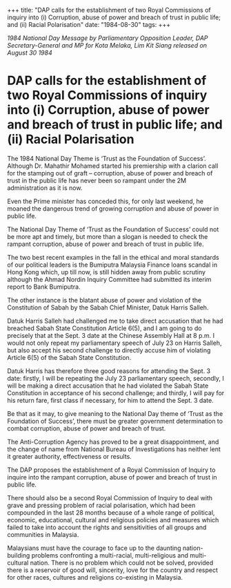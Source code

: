 +++ 
title: "DAP calls for the establishment of two Royal Commissions of inquiry into (i) Corruption, abuse of power and breach of trust in public life; and (ii) Racial Polarisation"
date: "1984-08-30"
tags:
+++

_1984 National Day Message by Parliamentary Opposition Leader, DAP Secretary-General and MP for Kota Melaka, Lim Kit Siang released on August 30 1984_

# DAP calls for the establishment of two Royal Commissions of inquiry into (i) Corruption, abuse of power and breach of trust in public life; and (ii) Racial Polarisation

The 1984 National Day Theme is ‘Trust as the Foundation of Success’. Although Dr. Mahathir Mohamed started his premiership with a clarion call for the stamping out of graft – corruption, abuse of power and breach of trust in the public life has never been so rampant under the 2M administration as it is now.</u>

Even the Prime minister has conceded this, for only last weekend, he moaned the dangerous trend of growing corruption and abuse of power in public life.

The National Day Theme of ‘Trust as the Foundation of Success’ could not be more apt and timely, but more than a slogan is needed to check the rampant corruption, abuse of power and breach of trust in public life.

The two best recent examples in the fall in the ethical and moral standards of our political leaders is the Bumiputra Malaysia Finance loans scandal in Hong Kong which, up till now, is still hidden away from public scrutiny although the Ahmad Nordin Inquiry Committee had submitted its interim report to Bank Bumiputra.

The other instance is the blatant abuse of power and violation of the Constitution of Sabah by the Sabah Chief Minister, Datuk Harris Salleh.

Datuk Harris Salleh had challenged me to take direct accusation that he had breached Sabah State Constitution Article 6(5), and I am going to do precisely that at the Sept. 3 date at the Chinese Assembly Hall at 8 p.m. I would not only repeat my parliamentary speech of July 23 on Harris Salleh, but also accept his second challenge to directly accuse him of violating Article 6(5) of the Sabah State Constitution.

Datuk Harris has therefore three good reasons for attending the Sept. 3 date: firstly, I will be repeating the July 23 parliamentary speech, secondly, I will be making a direct accusation that he had violated the Sabah State Constitution in acceptance of his second challenge; and thirdly, I will pay for his return fare, first class if necessary, for him to attend the Sept. 3 date.

Be that as it may, to give meaning to the National Day theme of ‘Trust as the Foundation of Success’, there must be greater government determination to combat corruption, abuse of power and breach of trust.

The Anti-Corruption Agency has proved to be a great disappointment, and the change of name from National Bureau of Investigations has neither lent it greater authority, effectiveness or results.

The DAP proposes the establishment of a Royal Commission of Inquiry to inquire into the rampant corruption, abuse of power and breach of trust in public life.

There should also be a second Royal Commission of Inquiry to deal with grave and pressing problem of racial polarisation, which had been compounded in the last 28 months because of a whole range of political, economic, educational, cultural and religious policies and measures which failed to take into account the rights and sensitivities of all groups and communities in Malaysia.

Malaysians must have the courage to face up to the daunting nation-building problems confronting a multi-racial, multi-religious and multi-cultural nation. There is no problem which could not be solved, provided there is a reservoir of good will, sincerity, love for the country and respect for other races, cultures and religions co-existing in Malaysia.
 
